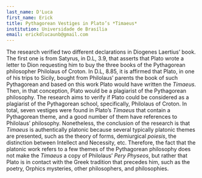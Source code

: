 ```yaml
---
last_name: D'Luca
first_name: Erick
title: Pythagorean Vestiges in Plato’s *Timaeus*
institution: Universidade de Brasília
email: erickdlucaunb@gmail.com
---
```


The research verified two different declarations in Diogenes Laertius’ book. The first one is from Satyrus, in D.L, 3.9, that asserts that Plato wrote a letter to Dion requesting him to buy the three books of the Pythagorean philosopher Philolaus of Croton. In D.L, 8.85, it is affirmed that Plato, in one of his trips to Sicily, bought from Philolaus’ parents the book of such Pythagorean and based on this work Plato would have written the *Timaeus*. Then, in that conception, Plato would be a plagiarist of the Pythagorean philosophy. The research aims to verify if Plato could be considered as a plagiarist of the Pythagorean school, specifically, Philolaus of Croton. In total, seven vestiges were found in Plato’s *Timaeus* that contain a Pythagorean theme, and a good number of them have references to Philolaus’ philosophy. Nonetheless, the conclusion of the research is that *Timaeus* is authentically platonic because several typically platonic themes are presented, such as the theory of forms, demiurgical *poiesis*, the distinction between Intellect and Necessity, etc. Therefore, the fact that the platonic work refers to a few themes of the Pythagorean philosophy does not make the *Timaeus* a copy of Philolaus’ *Pery Physeos*, but rather that Plato is in contact with the Greek tradition that precedes him, such as the poetry, Orphics mysteries, other philosophers, and philosophies.
